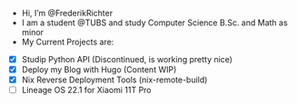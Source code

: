 - Hi, I’m @FrederikRichter
- I am a student @TUBS and study Computer Science B.Sc. and Math as minor
- My Current Projects are:
- [x] Studip Python API (Discontinued, is working pretty nice)
- [x] Deploy my Blog with Hugo (Content WIP) 
- [x] Nix Reverse Deployment Tools (nix-remote-build)
- [ ] Lineage OS 22.1 for Xiaomi 11T Pro
<!---
FrederikRichter/FrederikRichter is a ✨ special ✨ repository because its `README.md` (this file) appears on your GitHub profile.
You can click the Preview link to take a look at your changes.
--->
